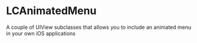 LCAnimatedMenu
==============

A couple of UIView subclasses that allows you to include an animated menu in your own iOS applications
